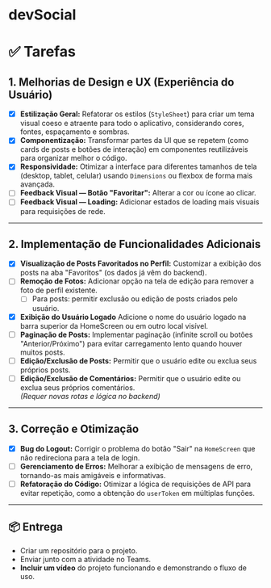# devSocial

# ✅ Tarefas

## 1. Melhorias de Design e UX (Experiência do Usuário)

- [x] **Estilização Geral:** Refatorar os estilos (`StyleSheet`) para criar um tema visual coeso e atraente para todo o aplicativo, considerando cores, fontes, espaçamento e sombras.
- [x] **Componentização:** Transformar partes da UI que se repetem (como cards de posts e botões de interação) em componentes reutilizáveis para organizar melhor o código.
- [x] **Responsividade:** Otimizar a interface para diferentes tamanhos de tela (desktop, tablet, celular) usando `Dimensions` ou flexbox de forma mais avançada.
- [ ] **Feedback Visual — Botão "Favoritar":** Alterar a cor ou ícone ao clicar.
- [ ] **Feedback Visual — Loading:** Adicionar estados de loading mais visuais para requisições de rede.

---

## 2. Implementação de Funcionalidades Adicionais

- [x] **Visualização de Posts Favoritados no Perfil:** Customizar a exibição dos posts na aba "Favoritos" (os dados já vêm do backend).
- [ ] **Remoção de Fotos:** Adicionar opção na tela de edição para remover a foto de perfil existente.  
  - [ ] Para posts: permitir exclusão ou edição de posts criados pelo usuário.
- [x] **Exibição do Usuário Logado** Adicione o nome do usuário logado na barra
superior da HomeScreen ou em outro local visível.
- [ ] **Paginação de Posts:** Implementar paginação (infinite scroll ou botões "Anterior/Próximo") para evitar carregamento lento quando houver muitos posts.
- [ ] **Edição/Exclusão de Posts:** Permitir que o usuário edite ou exclua seus próprios posts.
- [ ] **Edição/Exclusão de Comentários:** Permitir que o usuário edite ou exclua seus próprios comentários.  
  _(Requer novas rotas e lógica no backend)_

---

## 3. Correção e Otimização

- [x] **Bug do Logout:** Corrigir o problema do botão "Sair" na `HomeScreen` que não redireciona para a tela de login.  
- [ ] **Gerenciamento de Erros:** Melhorar a exibição de mensagens de erro, tornando-as mais amigáveis e informativas.
- [ ] **Refatoração do Código:** Otimizar a lógica de requisições de API para evitar repetição, como a obtenção do `userToken` em múltiplas funções.

---

## 📦 Entrega

- Criar um repositório para o projeto.
- Enviar junto com a atividade no Teams.
- **Incluir um vídeo** do projeto funcionando e demonstrando o fluxo de uso.

